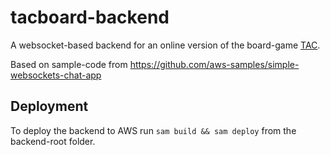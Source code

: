 # tacboard-backend
A websocket-based backend for an online version of the board-game [TAC](https://spieltac.de).

Based on sample-code from https://github.com/aws-samples/simple-websockets-chat-app


## Deployment
To deploy the backend to AWS run `sam build && sam deploy` from the backend-root folder.